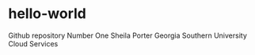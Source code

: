 # hello-world
Github repository Number One
Sheila Porter
Georgia Southern University
Cloud Services
